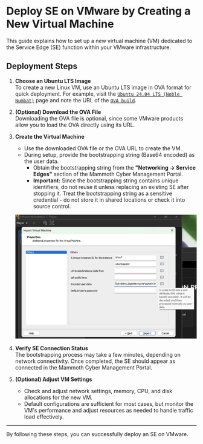 # Deploy SE on VMware by Creating a New Virtual Machine

This guide explains how to set up a new virtual machine (VM) dedicated to the Service Edge (SE) function within your VMware infrastructure.

## Deployment Steps

1. **Choose an Ubuntu LTS Image**  
   To create a new Linux VM, use an Ubuntu LTS image in OVA format for quick deployment. For example, visit the [`Ubuntu 24.04 LTS (Noble Numbat)`](https://cloud-images.ubuntu.com/noble/current/) page and note the URL of the [`OVA build`](https://cloud-images.ubuntu.com/noble/current/noble-server-cloudimg-amd64.ova). 

1. **(Optional) Download the OVA File**  
   Downloading the OVA file is optional, since some VMware products allow you to load the OVA directly using its URL.

1. **Create the Virtual Machine**  
   - Use the downloaded OVA file or the OVA URL to create the VM.  
   - During setup, provide the bootstrapping string (Base64 encoded) as the user data.  
     - Obtain the bootstrapping string from the **"Networking → Service Edges"** section of the Mammoth Cyber Management Portal.  
     - **Important:** Since the bootstrapping string contains unique identifiers, do not reuse it unless replacing an existing SE after stopping it. Treat the bootstrapping string as a sensitive credential - do not store it in shared locations or check it into source control.  

   ![Entering user-data](vmware-image/enter-userdata.png)

1. **Verify SE Connection Status**  
   The bootstrapping process may take a few minutes, depending on network connectivity. Once completed, the SE should appear as connected in the Mammoth Cyber Management Portal.

1. **(Optional) Adjust VM Settings**  
   - Check and adjust network settings, memory, CPU, and disk allocations for the new VM.  
   - Default configurations are sufficient for most cases, but monitor the VM's performance and adjust resources as needed to handle traffic load effectively.

---

By following these steps, you can successfully deploy an SE on VMware.